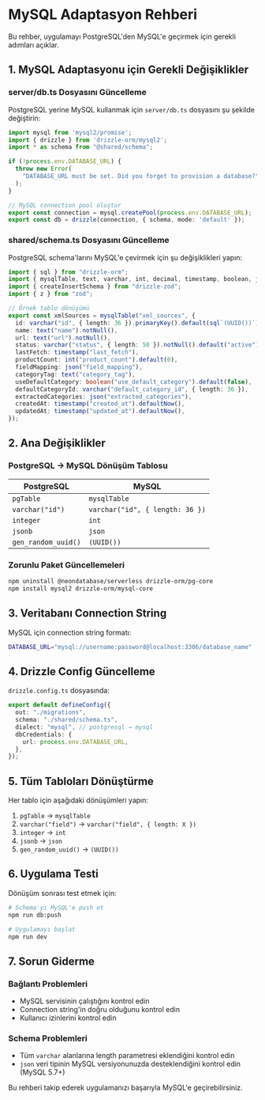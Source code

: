# MySQL Adaptasyon Rehberi

Bu rehber, uygulamayı PostgreSQL'den MySQL'e geçirmek için gerekli adımları açıklar.

## 1. MySQL Adaptasyonu için Gerekli Değişiklikler

### server/db.ts Dosyasını Güncelleme

PostgreSQL yerine MySQL kullanmak için `server/db.ts` dosyasını şu şekilde değiştirin:

```typescript
import mysql from 'mysql2/promise';
import { drizzle } from 'drizzle-orm/mysql2';
import * as schema from "@shared/schema";

if (!process.env.DATABASE_URL) {
  throw new Error(
    "DATABASE_URL must be set. Did you forget to provision a database?",
  );
}

// MySQL connection pool oluştur
export const connection = mysql.createPool(process.env.DATABASE_URL);
export const db = drizzle(connection, { schema, mode: 'default' });
```

### shared/schema.ts Dosyasını Güncelleme

PostgreSQL schema'larını MySQL'e çevirmek için şu değişiklikleri yapın:

```typescript
import { sql } from "drizzle-orm";
import { mysqlTable, text, varchar, int, decimal, timestamp, boolean, json } from "drizzle-orm/mysql-core";
import { createInsertSchema } from "drizzle-zod";
import { z } from "zod";

// Örnek tablo dönüşümü
export const xmlSources = mysqlTable("xml_sources", {
  id: varchar("id", { length: 36 }).primaryKey().default(sql`(UUID())`),
  name: text("name").notNull(),
  url: text("url").notNull(),
  status: varchar("status", { length: 50 }).notNull().default("active"),
  lastFetch: timestamp("last_fetch"),
  productCount: int("product_count").default(0),
  fieldMapping: json("field_mapping"),
  categoryTag: text("category_tag"),
  useDefaultCategory: boolean("use_default_category").default(false),
  defaultCategoryId: varchar("default_category_id", { length: 36 }),
  extractedCategories: json("extracted_categories"),
  createdAt: timestamp("created_at").defaultNow(),
  updatedAt: timestamp("updated_at").defaultNow(),
});
```

## 2. Ana Değişiklikler

### PostgreSQL → MySQL Dönüşüm Tablosu

| PostgreSQL | MySQL |
|------------|-------|
| `pgTable` | `mysqlTable` |
| `varchar("id")` | `varchar("id", { length: 36 })` |
| `integer` | `int` |
| `jsonb` | `json` |
| `gen_random_uuid()` | `(UUID())` |

### Zorunlu Paket Güncellemeleri

```bash
npm uninstall @neondatabase/serverless drizzle-orm/pg-core
npm install mysql2 drizzle-orm/mysql-core
```

## 3. Veritabanı Connection String

MySQL için connection string formatı:

```bash
DATABASE_URL="mysql://username:password@localhost:3306/database_name"
```

## 4. Drizzle Config Güncelleme

`drizzle.config.ts` dosyasında:

```typescript
export default defineConfig({
  out: "./migrations",
  schema: "./shared/schema.ts",
  dialect: "mysql", // postgresql → mysql
  dbCredentials: {
    url: process.env.DATABASE_URL,
  },
});
```

## 5. Tüm Tabloları Dönüştürme

Her tablo için aşağıdaki dönüşümleri yapın:

1. `pgTable` → `mysqlTable`
2. `varchar("field")` → `varchar("field", { length: X })`
3. `integer` → `int`
4. `jsonb` → `json`
5. `gen_random_uuid()` → `(UUID())`

## 6. Uygulama Testi

Dönüşüm sonrası test etmek için:

```bash
# Schema'yı MySQL'e push et
npm run db:push

# Uygulamayı başlat
npm run dev
```

## 7. Sorun Giderme

### Bağlantı Problemleri
- MySQL servisinin çalıştığını kontrol edin
- Connection string'in doğru olduğunu kontrol edin
- Kullanıcı izinlerini kontrol edin

### Schema Problemleri  
- Tüm `varchar` alanlarına length parametresi eklendiğini kontrol edin
- `json` veri tipinin MySQL versiyonunuzda desteklendiğini kontrol edin (MySQL 5.7+)

Bu rehberi takip ederek uygulamanızı başarıyla MySQL'e geçirebilirsiniz.